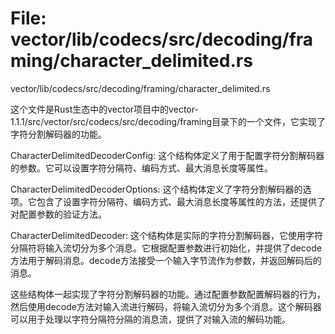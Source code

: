 # File: vector/lib/codecs/src/decoding/framing/character_delimited.rs

vector/lib/codecs/src/decoding/framing/character_delimited.rs

这个文件是Rust生态中的vector项目中的vector-1.1.1/src/vector/src/codecs/src/decoding/framing目录下的一个文件，它实现了字符分割解码器的功能。

CharacterDelimitedDecoderConfig: 这个结构体定义了用于配置字符分割解码器的参数。它可以设置字符分隔符、编码方式、最大消息长度等属性。

CharacterDelimitedDecoderOptions: 这个结构体定义了字符分割解码器的选项。它包含了设置字符分隔符、编码方式、最大消息长度等属性的方法，还提供了对配置参数的验证方法。

CharacterDelimitedDecoder: 这个结构体是实际的字符分割解码器，它使用字符分隔符将输入流切分为多个消息。它根据配置参数进行初始化，并提供了decode方法用于解码消息。decode方法接受一个输入字节流作为参数，并返回解码后的消息。

这些结构体一起实现了字符分割解码器的功能。通过配置参数配置解码器的行为，然后使用decode方法对输入流进行解码，将输入流切分为多个消息。这个解码器可以用于处理以字符分隔符分隔的消息流，提供了对输入流的解码功能。

